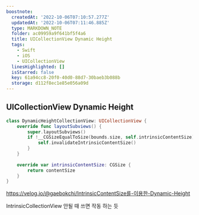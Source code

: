 ```yaml
---
boostnote:
  createdAt: '2022-10-06T07:10:57.277Z'
  updatedAt: '2022-10-06T07:11:46.885Z'
  type: MARKDOWN_NOTE
  folder: ac09959a9f641bf5f4a6
  title: UICollectionView Dynamic Height
  tags:
    - Swift
    - iOS
    - UICollectionView
  linesHighlighted: []
  isStarred: false
  key: 61a94cc8-20f0-40d0-88d7-30baeb3b088b
  storage: d112f8ec1e85e056a09d
---
```


UICollectionView Dynamic Height
---
```swift
class DynamicHeightCollectionView: UICollectionView {
    override func layoutSubviews() {
        super.layoutSubviews()
        if !__CGSizeEqualToSize(bounds.size, self.intrinsicContentSize) {
            self.invalidateIntrinsicContentSize()
        }
    }
    
    override var intrinsicContentSize: CGSize {
        return contentSize
    }
}
```

https://velog.io/@gaebokchi/IntrinsicContentSize를-이용한-Dynamic-Height

IntrinsicCollectionView 안될 때 쓰면 작동 하는 듯